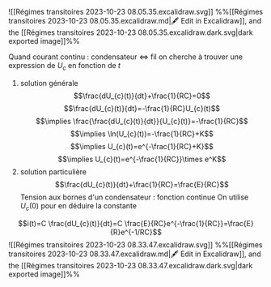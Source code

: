 ![[Régimes transitoires 2023-10-23 08.05.35.excalidraw.svg]]
%%[[Régimes transitoires 2023-10-23 08.05.35.excalidraw.md|🖋 Edit in Excalidraw]], and the [[Régimes transitoires 2023-10-23 08.05.35.excalidraw.dark.svg|dark exported image]]%%

Quand courant continu : condensateur $\iff$ fil
on cherche à trouver une expression de $U_{c}$ en fonction de $t$

1. solution générale
 $$\frac{dU_{c}(t)}{dt}+\frac{1}{RC}=0$$
 $$\frac{dU_{c}(t)}{dt}=-\frac{1}{RC}U_{c}(t)$$
 $$\implies \frac{\frac{dU_{c}(t)}{dt}}{U_{c}(t)}=-\frac{1}{RC}$$
 $$\implies \ln(U_{c}(t))=-\frac{1}{RC}+K$$$$\implies U_{c}(t)=e^{-\frac{1}{RC}+K}$$
 $$\implies U_{c}(t)=e^{-\frac{1}{RC}}\times e^K$$
2. solution particulière
 $$\frac{dU_{c}(t)}{dt}+\frac{1}{RC}=\frac{E}{RC}$$
 Tension aux bornes d'un condensateur : fonction continue
On utilise $U_{c}(0)$ pour en déduire la constante

$$i(t)=C \frac{dU_{c}(t)}{dt}=C \frac{E}{RC}e^{-\frac{1}{RC}}=\frac{E}{R}e^{-1/RC}$$
![[Régimes transitoires 2023-10-23 08.33.47.excalidraw.svg]]
%%[[Régimes transitoires 2023-10-23 08.33.47.excalidraw.md|🖋 Edit in Excalidraw]], and the [[Régimes transitoires 2023-10-23 08.33.47.excalidraw.dark.svg|dark exported image]]%%

